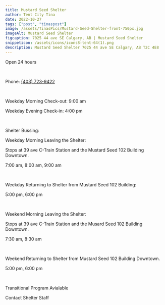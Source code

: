 ```yaml
---
title: Mustard Seed Shelter
author: Tent City Tina
date: 2022-10-27
tags: ["post", "tinaspost"]
image: /assets/TinasPics/Mustard-Seed-Shelter-front-750px.jpg
imageAlt: Mustard Seed Shelter
figcaption: 7025 44 ave SE Calgary, AB | Mustard Seed Shelter 
snippeticon: /assets/icons/icons8-tent-64(1).png
description: Mustard Seed Shelter 7025 44 ave SE Calgary, AB T2C 4E8
---
```

<p class="post__lead">
Open 24 hours
</p>
<br>
<p>
Phone: <a href="tel:403-723-9422">(403) 723-9422</a>
</p>
<br>
<p>
Weekday Morning Check-out: 9:00 am
</p>
<p>
Weekday Evening Check-in: 4:00 pm
</p>
<br>
<p class="post__lead">
Shelter Bussing:
</p>
<div class="post__body">
<p>
Weekday Morning Leaving the Shelter: 
</p>
<p>
Stops at 39 ave C-Train Station and the Mustard Seed 102 Building Downtown.
</p>
<p>
7:00 am, 8:00 am, 9:00 am 
</p>
<br>
<p>
Weekday Returning to Shelter from Mustard Seed 102 Building:
</p>
<p>
5:00 pm, 6:00 pm
</p>
<br>
<p>
Weekend Morning Leaving the Shelter:
</p>
<p>
Stops at 39 ave C-Train Station and the Musard Seed 102 Building Downtown.
<p>
7:30 am, 8:30 am
</p>
<br>
<p>
Weekend Returning to Shelter from Mustard Seed 102 Building Downtown.
</p>
<p>
5:00 pm, 6:00 pm
</p>
<br>
<p class="post__lead">
Transitional Program Avialable
</p>
<p>
Contact Shelter Staff
</p>
